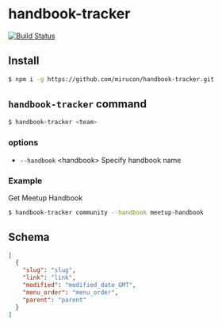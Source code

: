 # handbook-tracker

[![Build Status](https://travis-ci.org/mirucon/handbook-tracker.svg?branch=master)](https://travis-ci.org/mirucon/handbook-tracker)

## Install

```bash
$ npm i -g https://github.com/mirucon/handbook-tracker.git
```

## `handbook-tracker` command

```bash
$ handbook-tracker <team>
```

### options

- `--handbook` &lt;handbook&gt;  Specify handbook name

### Example

Get Meetup Handbook

```bash
$ handbook-tracker community --handbook meetup-handbook
```

## Schema

```json
[
  {
    "slug": "slug",
    "link": "link",
    "modified": "modified_date_GMT",
    "menu_order": "menu_order",
    "parent": "parent"
  }
]
```